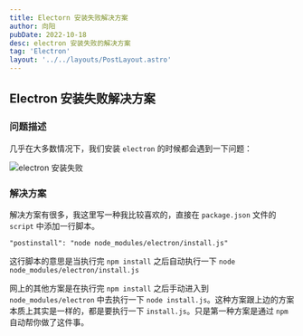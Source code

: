 ```yaml
---
title: Electorn 安装失败解决方案
author: 向阳
pubDate: 2022-10-18
desc: electron 安装失败的解决方案
tag: 'Electron'
layout: '../../layouts/PostLayout.astro'
---
```


## Electron 安装失败解决方案

### 问题描述

几乎在大多数情况下，我们安装 `electron` 的时候都会遇到一下问题：

![electron 安装失败](/assets/images/electron/electron-install-fail.png)

### 解决方案

解决方案有很多，我这里写一种我比较喜欢的，直接在 `package.json` 文件的 `script` 中添加一行脚本。

```shell
"postinstall": "node node_modules/electron/install.js"
```

这行脚本的意思是当执行完 `npm install` 之后自动执行一下 `node node_modules/electron/install.js`

网上的其他方案是在执行完 `npm install` 之后手动进入到 `node_modules/electron` 中去执行一下 `node install.js`。这种方案跟上边的方案本质上其实是一样的，都是要执行一下 `install.js`。只是第一种方案是通过 `npm` 自动帮你做了这件事。
